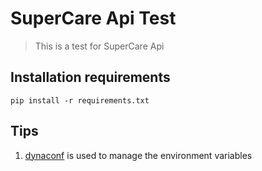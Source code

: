 # SuperCare Api Test

> This is a test for SuperCare Api

## Installation requirements

```pip install -r requirements.txt```


## Tips
1. [dynaconf](https://www.dynaconf.com) is used to manage the environment variables